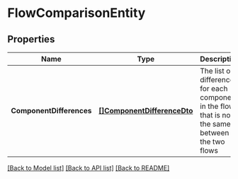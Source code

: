 # FlowComparisonEntity

## Properties

Name | Type | Description | Notes
------------ | ------------- | ------------- | -------------
**ComponentDifferences** | [**[]ComponentDifferenceDto**](ComponentDifferenceDTO.md) | The list of differences for each component in the flow that is not the same between the two flows | [optional] 

[[Back to Model list]](../README.md#documentation-for-models) [[Back to API list]](../README.md#documentation-for-api-endpoints) [[Back to README]](../README.md)


